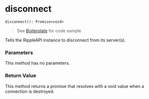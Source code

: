 # disconnect

`disconnect(): Promise<void>`

> See [Boilerplate](#boilerplate) for code sample

Tells the RippleAPI instance to disconnect from its server(s).

### Parameters

This method has no parameters.

### Return Value

This method returns a promise that resolves with a void value when a connection is destroyed.
